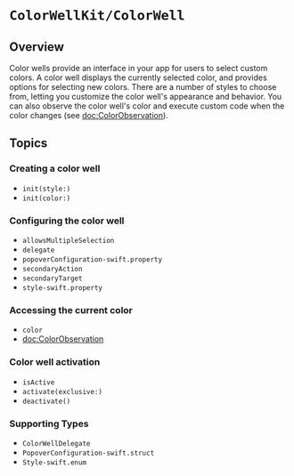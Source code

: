 # ``ColorWellKit/ColorWell``

## Overview

Color wells provide an interface in your app for users to select custom colors. A color well displays the currently selected color, and provides options for selecting new colors. There are a number of styles to choose from, letting you customize the color well's appearance and behavior. You can also observe the color well's color and execute custom code when the color changes (see <doc:ColorObservation>).

## Topics

### Creating a color well

- ``init(style:)``
- ``init(color:)``

### Configuring the color well

- ``allowsMultipleSelection``
- ``delegate``
- ``popoverConfiguration-swift.property``
- ``secondaryAction``
- ``secondaryTarget``
- ``style-swift.property``

### Accessing the current color

- ``color``
- <doc:ColorObservation>

### Color well activation

- ``isActive``
- ``activate(exclusive:)``
- ``deactivate()``

### Supporting Types

- ``ColorWellDelegate``
- ``PopoverConfiguration-swift.struct``
- ``Style-swift.enum``
